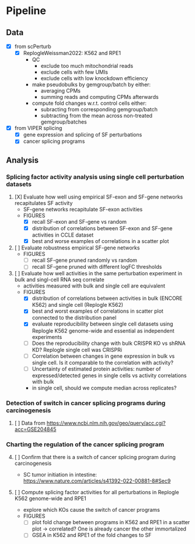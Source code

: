 # Pipeline
## Data
- [X] from scPerturb
    - [X] ReplogleWeissman2022: K562 and RPE1
        - QC
            - exclude too much mitochondrial reads
            - exclude cells with few UMIs
            - exclude cells with low knockdown efficiency
        - make pseudobulks by gemgroup/batch by either:
            - averaging CPMs
            - summing reads and computing CPMs afterwards
        - compute fold changes w.r.t. control cells either:
            - subracting from corresponding gemgroup/batch
            - subtracting from the mean across non-treated gemgroup/batches
            
- [X] from VIPER splicing
    - [X] gene expression and splicing of SF perturbations
    - [X] cancer splicing programs
    
## Analysis
### Splicing factor activity analysis using single cell perturbation datasets
1. [X] Evaluate how well using empirical SF-exon and SF-gene networks recapitulates SF activity
    - SF-gene networks recapitulate SF-exon activities
    - FIGURES
        - [X] recall SF-exon and SF-gene vs random
        - [X] distribution of correlations between SF-exon and SF-gene activities in CCLE dataset
        - [X] best and worse examples of correlations in a scatter plot
2. [ ] Evaluate robustness empirical SF-gene networks
    - FIGURES
        - [ ] recall SF-gene pruned randomly vs random 
        - [ ] recall SF-gene pruned with different logFC thresholds
3. [ ] Evaluate how well activities in the same perturbation experiment in bulk and singl-cell RNA seq correlate
    - activities measured with bulk and single cell are equivalent
    - FIGURES
        - [X] distribution of correlations between activities in bulk (ENCORE K562) and single cell (Replogle K562)
        - [X] best and worst examples of correlations in scatter plot connected to the distribution panel
        - [X] evaluate reproducibility between single cell datasets using Replogle K562 genome-wide and essential as independent experiments
        - [ ] Does the reproducibility change with bulk CRISPR KO vs shRNA KD? Replogle single cell was CRISPRi
        - [ ] Correlation between changes in gene expression in bulk vs single cell. Is it comparable to the correlation with activity?
        - [ ] Uncertainty of estimated protein activities: number of expressed/detected genes in single cells vs activity correlations with bulk
        - in single cell, should we compute median across replicates?
        
### Detection of switch in cancer splicing programs during carcinogenesis
1. [ ] Data from https://www.ncbi.nlm.nih.gov/geo/query/acc.cgi?acc=GSE204845

### Charting the regulation of the cancer splicing program
4. [ ] Confirm that there is a switch of cancer splicing program during carcinogenesis
    - SC tumor initiation in intestine: https://www.nature.com/articles/s41392-022-00881-8#Sec9

5. [ ] Compute splicing factor activities for all perturbations in Replogle K562 genome-wide and RPE1
    - explore which KOs cause the switch of cancer programs
    - FIGURES
        - [ ] plot fold change between programs in K562 and RPE1 in a scatter plot -> correlated? One is already cancer the other immortalized
        - [ ] GSEA in K562 and RPE1 of the fold changes to SF